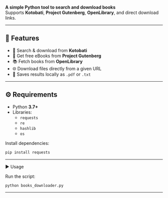 
**A simple Python tool to search and download books**  
Supports **Kotobati**, **Project Gutenberg**, **OpenLibrary**, and direct download links.

---

## 🚀 Features
- 🔎 Search & download from **Kotobati**
- 📖 Get free eBooks from **Project Gutenberg**
- 📚 Fetch books from **OpenLibrary**
- 🌐 Download files directly from a given URL
- 💾 Saves results locally as `.pdf` or `.txt`

---

## ⚙️ Requirements
- Python **3.7+**
- Libraries:
  - `requests`
  - `re`
  - `hashlib`
  - `os`

Install dependencies:
```bash
pip install requests
```

---
▶️ Usage

Run the script:

```bash
python books_downloader.py
```
---


